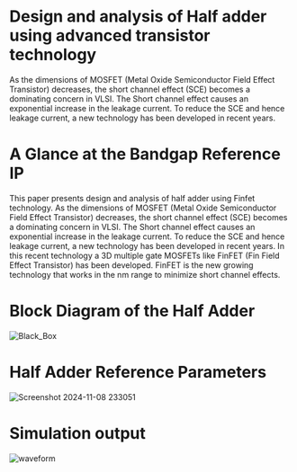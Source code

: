 # Design and analysis of Half adder using advanced transistor technology
As  the dimensions  of  MOSFET  (Metal Oxide Semiconductor  Field  Effect  Transistor) decreases, the  short  channel  effect  (SCE)  becomes  a  dominating concern  in  VLSI.  The  Short  channel  effect  causes  an exponential increase in the leakage current. To reduce the SCE and hence leakage current, a new technology has been developed in recent years.
# A Glance at the Bandgap Reference IP
This paper presents design and analysis of half adder using Finfet technology. As  the dimensions  of  MOSFET  (Metal Oxide Semiconductor  Field  Effect  Transistor) decreases, the  short  channel  effect  (SCE)  becomes  a  dominating concern  in  VLSI.  The  Short  channel  effect  causes  an exponential increase in the leakage current. To reduce the SCE and hence leakage current, a new technology has been developed in recent years. In this recent technology a 3D multiple  gate  MOSFETs like  FinFET  (Fin  Field  Effect Transistor) has  been  developed. FinFET is the new growing technology that works in the nm range to minimize short channel effects. 
# Block Diagram of the Half Adder
![Black_Box](https://github.com/user-attachments/assets/5203490a-9025-493f-ba0b-7c7dcce6f265)
# Half Adder Reference Parameters
![Screenshot 2024-11-08 233051](https://github.com/user-attachments/assets/102d763b-7fa5-4fae-abbe-1bc98e727ad7)
# Simulation output
![waveform](https://github.com/user-attachments/assets/5311f052-2879-4813-b533-b0e604612171)
